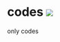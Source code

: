 # codes ![](https://www.google.com/url?sa=i&url=https%3A%2F%2Fbr.pinterest.com%2Fpin%2F774337729678649019%2F&psig=AOvVaw0sLdGj-ZuL46xzlRr2jveL&ust=1722618759249000&source=images&cd=vfe&opi=89978449&ved=0CA8QjRxqFwoTCIDfzYyl1IcDFQAAAAAdAAAAABAE)
only codes

